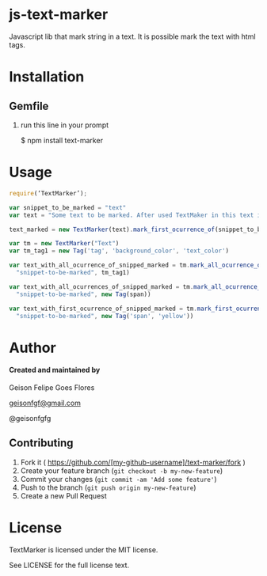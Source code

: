 js-text-marker
==============

Javascript lib that mark string in a text. It is possible mark the text with html tags.

Installation
============

Gemfile
-------

1) run this line in your prompt

    $ npm install text-marker

Usage
=====

```javascript
require(‘TextMarker’);

var snippet_to_be_marked = "text"
var text = "Some text to be marked. After used TextMaker in this text it will return this text with desired text marked."

text_marked = new TextMarker(text).mark_first_ocurrence_of(snippet_to_be_marked)

var tm = new TextMarker("Text")
var tm_tag1 = new Tag('tag', 'background_color', 'text_color')

var text_with_all_ocurrence_of_snipped_marked = tm.mark_all_ocurrence_of(
  "snippet-to-be-marked", tm_tag1)

var text_with_all_ocurrences_of_snipped_marked = tm.mark_all_ocurrence_of(
  "snippet-to-be-marked", new Tag(span))

var text_with_first_ocurrence_of_snipped_marked = tm.mark_first_ocurrence_of(
  "snippet-to-be-marked", new Tag('span', 'yellow'))
```

Author
======

#### Created and maintained by
Geison Felipe Goes Flores

geisonfgf@gmail.com

@geisonfgfg

## Contributing

1. Fork it ( https://github.com/[my-github-username]/text-marker/fork )
2. Create your feature branch (`git checkout -b my-new-feature`)
3. Commit your changes (`git commit -am 'Add some feature'`)
4. Push to the branch (`git push origin my-new-feature`)
5. Create a new Pull Request

License
=======

TextMarker is licensed under the MIT license.

See LICENSE for the full license text.
